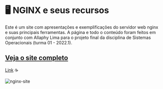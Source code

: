 # :desktop_computer: NGINX e seus recursos

Este é um site com apresentações e exemplificações do servidor web nginx e suas principais ferramentas.
A página e todo o conteúdo foram feitos em conjunto com Allaphy Lima para o projeto final da disciplina de Sistemas Operacionais (turma 01 - 2022.1).

## [Veja o site completo](https://lindagd.github.io/Sistemas-Operacionais_Projeto-Final/)
[Link](https://lindagd.github.io/Sistemas-Operacionais_Projeto-Final/) :coffee:

![nginx-site](https://user-images.githubusercontent.com/50267260/197887866-07ac22fd-a452-457c-a247-74609d0c49f9.png)
